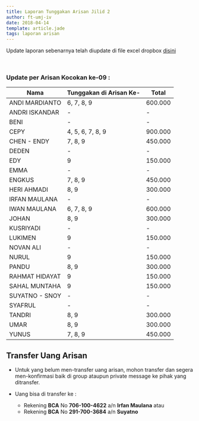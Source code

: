 ```yaml
---
title: Laporan Tunggakan Arisan Jilid 2
author: ft-umj-iv
date: 2018-04-14
template: article.jade
tags: laporan arisan
---
```


Update laporan sebenarnya telah diupdate di file excel dropbox [disini](https://www.dropbox.com/s/lqrvit24hfh3fot/Arisan%20UMJ%20TechInfo4%20Jilid%2002.xlsx?dl=0)

<br/>
<span class="more"></span>

### Update per Arisan Kocokan ke-09 :

|Nama									| Tunggakan di Arisan Ke- 	| Total 			|
| -------------------	| ------------------------- | ----------- |
| ANDI MARDIANTO 			| 6, 7, 8, 9							  | 600.000  		|
| ANDRI ISKANDAR 			| -			  		              | -				 		|
| BENI 						    | -			  		              | -				 		|
| CEPY 						    | 4, 5, 6, 7, 8, 9	  		  | 900.000 		|
| CHEN - ENDY 				| 7, 8, 9						        | 450.000  		|
| DEDEN 					    | -			  		              | -				 		|
| EDY 						    | 9			  		              | 150.000 		|
| EMMA 						    | -			  		              | -				 		|
| ENGKUS 					    | 7, 8, 9						        | 450.000  		|
| HERI AHMADI 				| 8, 9					            | 300.000  		|
| IRFAN MAULANA 			| -			  		              | -				 		|
| IWAN MAULANA 				| 6, 7, 8, 9							  | 600.000  		|
| JOHAN 					    | 8, 9 							        | 300.000  		|
| KUSRIYADI 				  | -			  		              | -				 		|
| LUKIMEN 					  | 9			  		              | 150.000 		|
| NOVAN ALI 				  | -			  		              | -				 		|
| NURUL				 		    | 9			  		              | 150.000 		|
| PANDU 					    | 8, 9 							        | 300.000  		|
| RAHMAT HIDAYAT 			| 9			  		              | 150.000 		|
| SAHAL MUNTAHA 			| 9			  		              | 150.000 		|
| SUYATNO - SNOY 			| -			  		              | -				 		|
| SYAFRUL 					  | -			  		              | -				 		|
| TANDRI 					    | 8, 9 							        | 300.000  		|
| UMAR 						    | 8, 9 							        | 300.000  		|
| YUNUS 					    | 7, 8, 9	  		            | 450.000  		|

## Transfer Uang Arisan

+ Untuk yang belum men-transfer uang arisan, mohon transfer dan segera men-konfirmasi baik di group ataupun private message ke pihak yang ditransfer.

+ Uang bisa di transfer ke :
	- Rekening <b>BCA</b> No <b>706-100-4622</b> a/n <b>Irfan Maulana</b> atau
	- Rekening <b>BCA</b> No <b>291-700-3684</b> a/n <b>Suyatno</b>

